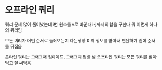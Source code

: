 # 오프라인 쿼리

쿼리 문제 많이 풀어봤는데
i번 원소를 v로 바꾼다
i-j까지의 합을 구한다 뭐 이런게 하나의 쿼리임

모든 쿼리가 어떤 순서로 들어오는지 아는상황
미리 정보를 받아서 연산하기 쉽게 순서를 뒤집음

온라인 쿼리는 그때그때 업데이트, 그때그떄 답을 냄
오프라인 쿼리는 모든 쿼리를 받아먹고 잘 써먹음
